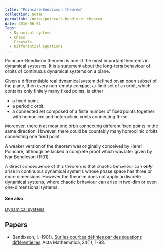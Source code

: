 ```yaml
---
title: "Poincaré-Bendixson theorem"
collection: notes
permalink: /notes/poincaré-bendixson_theorem
date: 2016-06-01
Tags:
  - Dynamical systems
  - Chaos
  - Fractals
  - Differential equations
---
```


Poincaré-Bendixson theorem is one of the most important theorems in dynamical systesms. It is a statement about the long-term behaviour of orbits of continuous dynamical systems on a plane.

Given a differentiable real dynamical system defined on an open subset of the plane, then every non-empty compact $\omega$-limit set of an orbit, which contains only finitely many fixed points, is either
* a fixed point.
* a periodic orbit.
* a connected set composed of a finite number of fixed points together with homoclinic and heteroclinic orbits connecting these.

Moreover, there is at most one orbit connecting different fixed points in the same direction. However, there could be countably many homoclinic orbits connecting one fixed point.

A weaker version of the theorem was originally conceived by Henri Poincaré, although he lacked a complete proof which was later given by Ivar Bendixson (1901).

A direct consequence of this theorem is that chaotic behaviour can ***only*** arise in continuous dynamical systems whose phase space has three or more dimensions. However the theorem does not apply to discrete dynamical systems, where chaotic behaviour can arise in two-dim or even one-dimensional systems.


#### See also
[Dynamical systems](/notes/dynamical_systems)




## Papers
* Bendixson, I. (1901). [Sur les courbes définies par des équations différentielles](http://www.springerlink.com/index/FK25752882643H24.pdf). Acta Mathematica, 24(1), 1-88.




